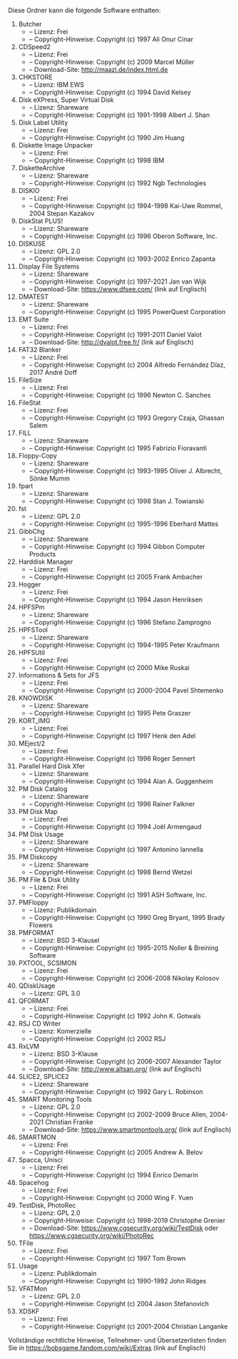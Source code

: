 ﻿Diese Ordner kann die folgende Software enthalten:

1. Butcher
   - – Lizenz: Frei
   - – Copyright-Hinweise: Copyright (c) 1997 Ali Onur Cinar
2. CDSpeed2
   - – Lizenz: Frei
   - – Copyright-Hinweise: Copyright (c) 2009 Marcel Müller
   - – Download-Site: http://maazl.de/index.html.de
3. CHKSTORE
   - – Lizenz: IBM EWS
   - – Copyright-Hinweise: Copyright (c) 1994 David Kelsey
4. Disk eXPress, Super Virtual Disk
   - – Lizenz: Shareware
   - – Copyright-Hinweise: Copyright (c) 1991-1998 Albert J. Shan
5. Disk Label Utility
   - – Lizenz: Frei
   - – Copyright-Hinweise: Copyright (c) 1990 Jim Huang
6. Diskette Image Unpacker
   - – Lizenz: Frei
   - – Copyright-Hinweise: Copyright (c) 1998 IBM
7. DisketteArchive
   - – Lizenz: Shareware
   - – Copyright-Hinweise: Copyright (c) 1992 Ngb Technologies
8. DISKIO
   - – Lizenz: Frei
   - – Copyright-Hinweise: Copyright (c) 1994-1998 Kai-Uwe Rommel, 2004 Stepan Kazakov
9. DiskStat PLUS!
   - – Lizenz: Shareware
   - – Copyright-Hinweise: Copyright (c) 1996 Oberon Software, Inc.
10. DISKUSE
    - – Lizenz: GPL 2.0
    - – Copyright-Hinweise: Copyright (c) 1993-2002 Enrico Zapanta
11. Display File Systems
    - – Lizenz: Shareware
    - – Copyright-Hinweise: Copyright (c) 1997-2021 Jan van Wijk
    - – Download-Site: https://www.dfsee.com/ (link auf Englisch)
12. DMATEST
    - – Lizenz: Shareware
    - – Copyright-Hinweise: Copyright (c) 1995 PowerQuest Corporation
13. EMT Suite
    - – Lizenz: Frei
    - – Copyright-Hinweise: Copyright (c) 1991-2011 Daniel Valot
    - – Download-Site: http://dvalot.free.fr/ (link auf Englisch)
14. FAT32 Blanker
    - – Lizenz: Frei
    - – Copyright-Hinweise: Copyright (c) 2004 Alfredo Fernández Díaz, 2017 André Doff
15. FileSize
    - – Lizenz: Frei
    - – Copyright-Hinweise: Copyright (c) 1996 Newton C. Sanches
16. FileStat
    - – Lizenz: Frei
    - – Copyright-Hinweise: Copyright (c) 1993 Gregory Czaja, Ghassan Salem
17. FILL
    - – Lizenz: Shareware
    - – Copyright-Hinweise: Copyright (c) 1995 Fabrizio Fioravanti
18. Floppy-Copy
    - – Lizenz: Shareware
    - – Copyright-Hinweise: Copyright (c) 1993-1995 Oliver J. Albrecht, Sönke Mumm
19. fpart
    - – Lizenz: Shareware
    - – Copyright-Hinweise: Copyright (c) 1998 Stan J. Towianski
20. fst
    - – Lizenz: GPL 2.0
    - – Copyright-Hinweise: Copyright (c) 1995-1996 Eberhard Mattes
21. GibbChg
    - – Lizenz: Shareware
    - – Copyright-Hinweise: Copyright (c) 1994 Gibbon Computer Products
22. Harddisk Manager
    - – Lizenz: Frei
    - – Copyright-Hinweise: Copyright (c) 2005 Frank Ambacher
23. Hogger
    - – Lizenz: Frei
    - – Copyright-Hinweise: Copyright (c) 1994 Jason Henriksen
24. HPFSPm
    - – Lizenz: Shareware
    - – Copyright-Hinweise: Copyright (c) 1996 Stefano Zamprogno
25. HPFSTool
    - – Lizenz: Shareware
    - – Copyright-Hinweise: Copyright (c) 1994-1995 Peter Kraufmann
26. HPFSUtil
    - – Lizenz: Frei
    - – Copyright-Hinweise: Copyright (c) 2000 Mike Ruskai
27. Informations & Sets for JFS
    - – Lizenz: Frei
    - – Copyright-Hinweise: Copyright (c) 2000-2004 Pavel Shtemenko
28. KNOWDISK
    - – Lizenz: Shareware
    - – Copyright-Hinweise: Copyright (c) 1995 Pete Graszer
29. KORT_IMG
    - – Lizenz: Frei
    - – Copyright-Hinweise: Copyright (c) 1997 Henk den Adel
30. MEject/2
    - – Lizenz: Frei
    - – Copyright-Hinweise: Copyright (c) 1996 Roger Sennert
31. Parallel Hard Disk Xfer
    - – Lizenz: Shareware
    - – Copyright-Hinweise: Copyright (c) 1994 Alan A. Guggenheim
32. PM Disk Catalog
    - – Lizenz: Shareware
    - – Copyright-Hinweise: Copyright (c) 1996 Rainer Falkner
33. PM Disk Map
    - – Lizenz: Frei
    - – Copyright-Hinweise: Copyright (c) 1994 Joël Armengaud
34. PM Disk Usage
    - – Lizenz: Shareware
    - – Copyright-Hinweise: Copyright (c) 1997 Antonino Iannella
35. PM Diskcopy
    - – Lizenz: Shareware
    - – Copyright-Hinweise: Copyright (c) 1998 Bernd Wetzel
36. PM File & Disk Utility
    - – Lizenz: Frei
    - – Copyright-Hinweise: Copyright (c) 1991 ASH Software, Inc.
37. PMFloppy
    - – Lizenz: Publikdomain
    - – Copyright-Hinweise: Copyright (c) 1990 Greg Bryant, 1995 Brady Flowers
38. PMFORMAT
    - – Lizenz: BSD 3-Klausel
    - – Copyright-Hinweise: Copyright (c) 1995-2015 Noller & Breining Software
39. PXTOOL, SCSIMON
    - – Lizenz: Frei
    - – Copyright-Hinweise: Copyright (c) 2006-2008 Nikolay Kolosov
40. QDiskUsage
    - – Lizenz: GPL 3.0
41. QFORMAT
    - – Lizenz: Frei
    - – Copyright-Hinweise: Copyright (c) 1992 John K. Gotwals
42. RSJ CD Writer
    - – Lizenz: Komerzielle
    - – Copyright-Hinweise: Copyright (c) 2002 RSJ
43. RxLVM
    - – Lizenz: BSD 3-Klause
    - – Copyright-Hinweise: Copyright (c) 2006-2007 Alexander Taylor
    - – Download-Site: http://www.altsan.org/ (link auf Englisch)
44. SLICE2, SPLICE2
    - – Lizenz: Shareware
    - – Copyright-Hinweise: Copyright (c) 1992 Gary L. Robinson
45. SMART Monitoring Tools
    - – Lizenz: GPL 2.0
    - – Copyright-Hinweise: Copyright (c) 2002-2009 Bruce Allen, 2004-2021 Christian Franke
    - – Download-Site: https://www.smartmontools.org/ (link auf Englisch)
46. SMARTMON
    - – Lizenz: Frei
    - – Copyright-Hinweise: Copyright (c) 2005 Andrew A. Belov
47. Spacca, Unisci
    - – Lizenz: Frei
    - – Copyright-Hinweise: Copyright (c) 1994 Enrico Demarin
48. Spacehog
    - – Lizenz: Frei
    - – Copyright-Hinweise: Copyright (c) 2000 Wing F. Yuen
49. TestDisk, PhotoRec
    - – Lizenz: GPL 2.0
    - – Copyright-Hinweise: Copyright (c) 1998-2019 Christophe Grenier
    - – Download-Site: https://www.cgsecurity.org/wiki/TestDisk oder https://www.cgsecurity.org/wiki/PhotoRec
50. TFile
    - – Lizenz: Frei
    - – Copyright-Hinweise: Copyright (c) 1997 Tom Brown
51. Usage
    - – Lizenz: Publikdomain
    - – Copyright-Hinweise: Copyright (c) 1990-1992 John Ridges
52. VFATMon
    - – Lizenz: GPL 2.0
    - – Copyright-Hinweise: Copyright (c) 2004 Jason Stefanovich
53. XDSKF
    - – Lizenz: Frei
    - – Copyright-Hinweise: Copyright (c) 2001-2004 Christian Langanke

Vollständige rechtliche Hinweise, Teilnehmer- und Übersetzerlisten finden Sie in https://bobsgame.fandom.com/wiki/Extras (link auf Englisch)
